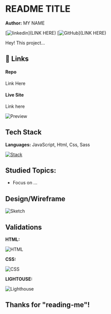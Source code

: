 # README TITLE

**Author:** MY NAME

[![linkedin](https://img.shields.io/badge/linkedin-0A66C2?style=for-the-badge&logo=linkedin&logoColor=white)](LINK HERE)
[![GitHub](https://img.shields.io/badge/GitHub-181717?style=for-the-badge&logo=github&logoColor=white)](LINK HERE)

Hey! This project...

## 🔗 Links

#### Repo

Link Here

#### Live Site

Link here

![Preview](assets/designs/preview.png)

## Tech Stack

**Languages:** JavaScript, Html, Css, Sass

[![Stack](https://skillicons.dev/icons?i=js,html,css,sass)](https://skillicons.dev)

## Studied Topics:

- Focus on ...

## Design/Wireframe

![Sketch](assets/designs/sketch.jpg)

## Validations

**HTML:**

![HTML](assets/validation/html-validation.png)

**CSS:**

![CSS](assets/validation/css-validaton.png)

**LIGHTOUSE:**

![Lighthouse](assets/validation/lighthouse-validation.png)

## Thanks for "reading-me"!

